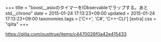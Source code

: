 +++
title = "boost__asioのタイマーをIObservableでラップする。あとstd__chrono"
date = 2015-01-24 17:13:23+09:00
updated = 2015-01-24 17:13:23+09:00
taxonomies.tags = ['C++', 'C#', 'C++-CLI']
[extra]
css = "qiita"
+++

<https://qiita.com/ousttrue/items/c4470026f0a42e415433>



